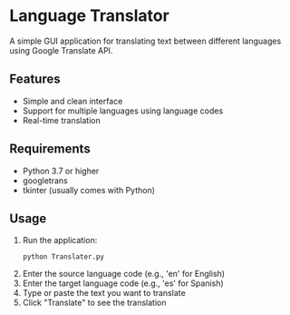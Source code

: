 # Language Translator

A simple GUI application for translating text between different languages using Google Translate API.

## Features

- Simple and clean interface
- Support for multiple languages using language codes
- Real-time translation

## Requirements

- Python 3.7 or higher
- googletrans
- tkinter (usually comes with Python)

## Usage

1. Run the application:
   ```
   python Translater.py
   ```
2. Enter the source language code (e.g., 'en' for English)
3. Enter the target language code (e.g., 'es' for Spanish)
4. Type or paste the text you want to translate
5. Click "Translate" to see the translation
